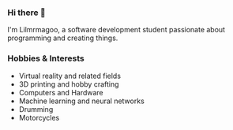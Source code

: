 ### Hi there 👋
 I'm Lilmrmagoo, a software development student passionate about programming and creating things.
### Hobbies & Interests
-  Virtual reality and related fields
- 3D printing and hobby crafting
- Computers and Hardware
- Machine learning and neural networks
- Drumming
- Motorcycles

<!--
**lilmrmagoo/lilmrmagoo** is a ✨ _special_ ✨ repository because its `README.md` (this file) appears on your GitHub profile.

Here are some ideas to get you started:

- 🔭 I’m currently working on ...
- 🌱 I’m currently learning ...
- 👯 I’m looking to collaborate on ...
- 🤔 I’m looking for help with ...
- 💬 Ask me about ...
- 📫 How to reach me: ...
- 😄 Pronouns: ...
- ⚡ Fun fact: ...
-->
